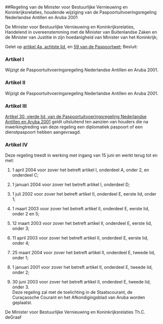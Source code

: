<meta http-equiv='Content-Type' content='text/html; charset=utf-8' />

##Regeling van de Minister voor Bestuurlijke Vernieuwing en Koninkrijksrelaties, houdende wijziging van de Paspoortuitvoeringsregeling Nederlandse Antillen en Aruba 2001

De Minister voor Bestuurlijke Vernieuwing en Koninkrijksrelaties,  
Handelend in overeenstemming met de Minister van Buitenlandse Zaken en de Minister van Justitie in zijn hoedanigheid van Minister van het Koninkrijk;

Gelet op [artikel 4a, achtste lid](../../../../../../../../rijkswet/paspoortwet/BWBR0005212/README.md), en [59 van de Paspoortwet](../../../../../../../../rijkswet/paspoortwet/BWBR0005212/README.md);
Besluit:    

### Artikel  I  

Wijzigt de Paspoortuitvoeringsregeling Nederlandse Antillen en Aruba 2001.   

### Artikel  II  

Wijzigt de Paspoortuitvoeringsregeling Nederlandse Antillen en Aruba 2001.   

### Artikel  III  

[Artikel 30, vierde lid, van de Paspoortuitvoeringsregeling Nederlandse Antillen en Aruba 2001](../../../../../../../../ministeriele-regeling/paspoortuitvoeringsregeling/caribische/landen/BWBR0012809/README.md) geldt uitsluitend ten aanzien van houders die na inwerkingtreding van deze regeling een diplomatiek paspoort of een dienstpaspoort hebben aangevraagd.  

### Artikel  IV  

Deze regeling treedt in werking met ingang van 15 juni en werkt terug tot en met: 

1. 1 april 2004 voor zover het betreft artikel I, onderdeel A, onder 2, en onderdeel C;  

2. 1 januari 2004 voor zover het betreft artikel I, onderdeel D;  

3. 1 juli 2002 voor zover het betreft artikel II, onderdeel E, eerste lid, onder 1;  

4. 1 maart 2003 voor zover het betreft artikel II, onderdeel E, eerste lid, onder 2 en 5;  

5. 12 maart 2003 voor zover het betreft artikel II, onderdeel E, eerste lid, onder 3;  

6. 11 april 2003 voor zover het betreft artikel II, onderdeel E, eerste lid, onder 4;  

7. 25 maart 2004 voor zover het betreft artikel II, onderdeel E, tweede lid, onder 1;  

8. 1 januari 2001 voor zover het betreft artikel II, onderdeel E, tweede lid, onder 2;  

9. 30 juni 2003 voor zover het betreft artikel II, onderdeel E, tweede lid, onder 3.    
Deze regeling zal met de toelichting in de Staatscourant, de Curaçaosche Courant en het Afkondigingsblad van Aruba worden geplaatst.   

De 
Minister voor Bestuurlijke Vernieuwing en Koninkrijksrelaties
Th.C. deGraaf    
